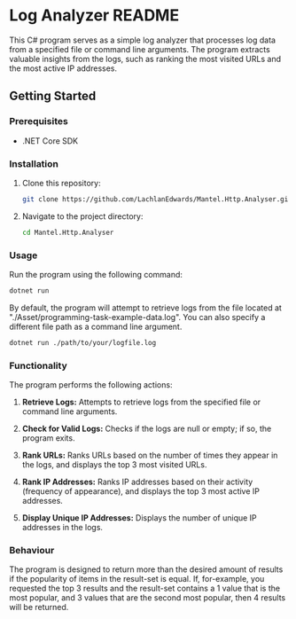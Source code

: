 # Log Analyzer README

This C# program serves as a simple log analyzer that processes log data from a specified file or command line arguments. The program extracts valuable insights from the logs, such as ranking the most visited URLs and the most active IP addresses.



## Getting Started

### Prerequisites

- .NET Core SDK

### Installation

1. Clone this repository:

    ```bash
    git clone https://github.com/LachlanEdwards/Mantel.Http.Analyser.git
    ```

2. Navigate to the project directory:

    ```bash
    cd Mantel.Http.Analyser
    ```

### Usage

Run the program using the following command:

```bash
dotnet run
```

By default, the program will attempt to retrieve logs from the file located at "./Asset/programming-task-example-data.log". You can also specify a different file path as a command line argument.

```bash
dotnet run ./path/to/your/logfile.log
```

### Functionality
The program performs the following actions:

1. **Retrieve Logs:** Attempts to retrieve logs from the specified file or command line arguments.

2. **Check for Valid Logs:** Checks if the logs are null or empty; if so, the program exits.

3. **Rank URLs:** Ranks URLs based on the number of times they appear in the logs, and displays the top 3 most visited URLs.

4. **Rank IP Addresses:** Ranks IP addresses based on their activity (frequency of appearance), and displays the top 3 most active IP addresses.

5. **Display Unique IP Addresses:** Displays the number of unique IP addresses in the logs.

### Behaviour
The program is designed to return more than the desired amount of results if the popularity of items in the result-set is equal. If, for-example, you requested the top 3 results and the result-set contains a 1 value that is the most popular, and 3 values that are the second most popular, then 4 results will be returned.